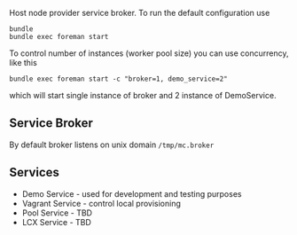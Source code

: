 Host node provider service broker. To run the default configuration use

    bundle
    bundle exec foreman start

To control number of instances (worker pool size) you can use concurrency, like this

    bundle exec foreman start -c "broker=1, demo_service=2"

which will start single instance of broker and 2 instance of DemoService.

## Service Broker

By default broker listens on unix domain `/tmp/mc.broker`

## Services

* Demo Service - used for development and testing purposes
* Vagrant Service - control local provisioning
* Pool Service - TBD
* LCX Service - TBD


